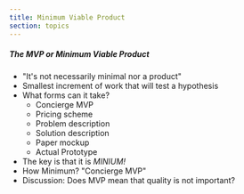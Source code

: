 ```yaml
---
title: Minimum Viable Product
section: topics
---
```


##### The MVP or Minimum Viable Product
* "It's not necessarily minimal nor a product"
* Smallest increment of work that will test a hypothesis
* What forms can it take?
	* Concierge MVP
	* Pricing scheme
	* Problem description
	* Solution description
	* Paper mockup
	* Actual Prototype
* The key is that it is *MINIUM!*
* How Minimum? "Concierge MVP"
* Discussion: Does MVP mean that quality is not important?